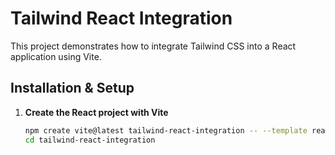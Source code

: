 # Tailwind React Integration

This project demonstrates how to integrate Tailwind CSS into a React application using Vite.

## Installation & Setup

1. **Create the React project with Vite**  
   ```sh
   npm create vite@latest tailwind-react-integration -- --template react
   cd tailwind-react-integration


